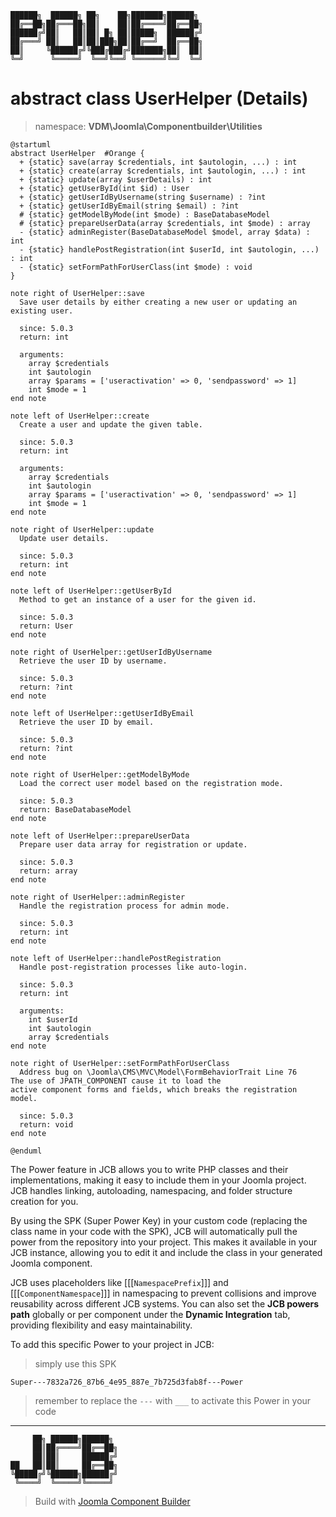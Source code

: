 ```
██████╗  ██████╗ ██╗    ██╗███████╗██████╗
██╔══██╗██╔═══██╗██║    ██║██╔════╝██╔══██╗
██████╔╝██║   ██║██║ █╗ ██║█████╗  ██████╔╝
██╔═══╝ ██║   ██║██║███╗██║██╔══╝  ██╔══██╗
██║     ╚██████╔╝╚███╔███╔╝███████╗██║  ██║
╚═╝      ╚═════╝  ╚══╝╚══╝ ╚══════╝╚═╝  ╚═╝
```
# abstract class UserHelper (Details)
> namespace: **VDM\Joomla\Componentbuilder\Utilities**

```uml
@startuml
abstract UserHelper  #Orange {
  + {static} save(array $credentials, int $autologin, ...) : int
  + {static} create(array $credentials, int $autologin, ...) : int
  + {static} update(array $userDetails) : int
  + {static} getUserById(int $id) : User
  + {static} getUserIdByUsername(string $username) : ?int
  + {static} getUserIdByEmail(string $email) : ?int
  # {static} getModelByMode(int $mode) : BaseDatabaseModel
  # {static} prepareUserData(array $credentials, int $mode) : array
  - {static} adminRegister(BaseDatabaseModel $model, array $data) : int
  - {static} handlePostRegistration(int $userId, int $autologin, ...) : int
  - {static} setFormPathForUserClass(int $mode) : void
}

note right of UserHelper::save
  Save user details by either creating a new user or updating an existing user.

  since: 5.0.3
  return: int
  
  arguments:
    array $credentials
    int $autologin
    array $params = ['useractivation' => 0, 'sendpassword' => 1]
    int $mode = 1
end note

note left of UserHelper::create
  Create a user and update the given table.

  since: 5.0.3
  return: int
  
  arguments:
    array $credentials
    int $autologin
    array $params = ['useractivation' => 0, 'sendpassword' => 1]
    int $mode = 1
end note

note right of UserHelper::update
  Update user details.

  since: 5.0.3
  return: int
end note

note left of UserHelper::getUserById
  Method to get an instance of a user for the given id.

  since: 5.0.3
  return: User
end note

note right of UserHelper::getUserIdByUsername
  Retrieve the user ID by username.

  since: 5.0.3
  return: ?int
end note

note left of UserHelper::getUserIdByEmail
  Retrieve the user ID by email.

  since: 5.0.3
  return: ?int
end note

note right of UserHelper::getModelByMode
  Load the correct user model based on the registration mode.

  since: 5.0.3
  return: BaseDatabaseModel
end note

note left of UserHelper::prepareUserData
  Prepare user data array for registration or update.

  since: 5.0.3
  return: array
end note

note right of UserHelper::adminRegister
  Handle the registration process for admin mode.

  since: 5.0.3
  return: int
end note

note left of UserHelper::handlePostRegistration
  Handle post-registration processes like auto-login.

  since: 5.0.3
  return: int
  
  arguments:
    int $userId
    int $autologin
    array $credentials
end note

note right of UserHelper::setFormPathForUserClass
  Address bug on \Joomla\CMS\MVC\Model\FormBehaviorTrait Line 76
The use of JPATH_COMPONENT cause it to load the
active component forms and fields, which breaks the registration model.

  since: 5.0.3
  return: void
end note
 
@enduml
```

The Power feature in JCB allows you to write PHP classes and their implementations, making it easy to include them in your Joomla project. JCB handles linking, autoloading, namespacing, and folder structure creation for you.

By using the SPK (Super Power Key) in your custom code (replacing the class name in your code with the SPK), JCB will automatically pull the power from the repository into your project. This makes it available in your JCB instance, allowing you to edit it and include the class in your generated Joomla component.

JCB uses placeholders like [[[`NamespacePrefix`]]] and [[[`ComponentNamespace`]]] in namespacing to prevent collisions and improve reusability across different JCB systems. You can also set the **JCB powers path** globally or per component under the **Dynamic Integration** tab, providing flexibility and easy maintainability.

To add this specific Power to your project in JCB:

> simply use this SPK
```
Super---7832a726_87b6_4e95_887e_7b725d3fab8f---Power
```
> remember to replace the `---` with `___` to activate this Power in your code

---
```
     ██╗ ██████╗██████╗
     ██║██╔════╝██╔══██╗
     ██║██║     ██████╔╝
██   ██║██║     ██╔══██╗
╚█████╔╝╚██████╗██████╔╝
 ╚════╝  ╚═════╝╚═════╝
```
> Build with [Joomla Component Builder](https://git.vdm.dev/joomla/Component-Builder)

